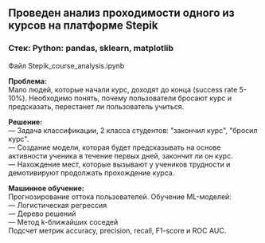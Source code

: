## Проведен анализ проходимости одного из курсов на платформе Stepik   
### Стек: Python: pandas, sklearn, matplotlib
Файл Stepik_course_analysis.ipynb

**Проблема:**  
Мало людей, которые начали курс, доходят до конца (success rate 5-10%). Необходимо понять, почему пользователи бросают курс и предсказать, перестанет ли пользователь учиться.  
  
**Решение:**  
— Задача классификации, 2 класса студентов: "закончил курс", "бросил курс".  
— Создание модели, которая будет предсказывать на основе активности ученика в течение первых дней, закончит ли он курс.  
— Нахождение мест, которые вызывают у учеников трудности и демотивируют продолжать прохождение курса.   

**Машинное обучение:**  
Прогнозирование оттока пользователей. Обучение ML-моделей:  
— Логистическая регрессия  
— Дерево решений  
— Метод k-ближайших соседей  
Подсчет метрик accuracy, precision, recall, F1-score и ROC AUC.
